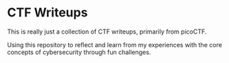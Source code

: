 # CTF Writeups
This is really just a collection of CTF writeups, primarily from picoCTF.

Using this repository to reflect and learn from my experiences with the core concepts of cybersecurity through fun challenges.

